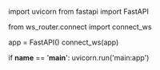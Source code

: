 import uvicorn
from fastapi import FastAPI

from ws_router.connect import connect_ws

app = FastAPI()
connect_ws(app)


if __name__ == '__main__':
    uvicorn.run('main:app')
